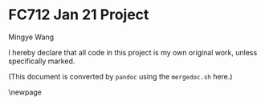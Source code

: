 FC712 Jan 21 Project
====================

Mingye Wang

I hereby declare that all code in this project is my own original work,
unless specifically marked.

(This document is converted by `pandoc` using the `mergedoc.sh` here.)

\newpage
